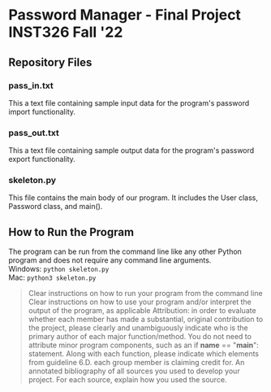 # Password Manager - Final Project INST326 Fall '22

## Repository Files
### pass_in.txt
This a text file containing sample input data for the program's password import functionality.

### pass_out.txt
This a text file containing sample output data for the program's password export functionality.

### skeleton.py
This file contains the main body of our program. It includes the User class, Password class, and main().

## How to Run the Program
The program can be run from the command line like any other Python program and does not require any command line arguments.
<br>Windows: `python skeleton.py`
<br>Mac: `python3 skeleton.py`

> Clear instructions on how to run your program from the command line
> Clear instructions on how to use your program and/or interpret the output of the program, as applicable
> Attribution: in order to evaluate whether each member has made a substantial, original contribution to the project, please clearly and unambiguously indicate who is the primary author of each major function/method. You do not need to attribute minor program components, such as an if __name__ == "__main__": statement. Along with each function, please indicate which elements from guideline 6.D. each group member is claiming credit for.
> An annotated bibliography of all sources you used to develop your project. For each source, explain how you used the source.

